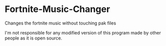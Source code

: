# Fortnite-Music-Changer
Changes the fortnite music without touching pak files


I'm not responsible for any modified version of this program made by other people as it is open source.
